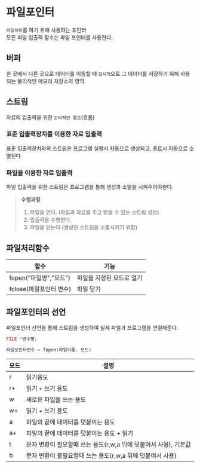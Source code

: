 # 파일포인터
`파일처리`를 하기 위해 사용하는 포인터  
모든 파일 입출력 함수는 파일 포인터를 사용한다.

## 버퍼 
한 곳에서 다른 곳으로 데이터를 이동할 때 `임시적`으로 그 데이터를 저장하기 위해 사용되는 물리적인 메모리 저장소의 영역

## 스트림
자료의 입출력을 위한 `논리적인 통로`(흐름)

### 표준 입출력장치를 이용한 자료 입출력
표준 입출력장치와의 스트림은 프로그램 실행시 자동으로 생성되고, 종료시 자동으로 소멸된다

### 파일을 이용한 자료 입출력
파일 입출력을 위한 스트림은 프로그램을 통해 생성과 소멸을 시켜주어야한다.

> **수행과정**
> 1. 파일을 연다. (파일과 자료를 주고 받을 수 있는 스트림 생성)
> 2. 입출력을 수행한다.
> 3. 파일을 닫는다 (생성된 스트림을 소멸시키기 위함)

## 파일처리함수
| 함수                    | 기능                      |
| ----------------------- | ------------------------- |
| fopen("파일명","모드")  | 파일을 지정된 모드로 열기 |
| fclose(파일포인터 변수) | 파일 닫기                 |

## 파일포인터의 선언
파일포인터 선언을 통해 스트림을 생성하여 실제 파일과 프로그램을 연결해준다.
``` C
FILE *변수명; 

파일포인터변수 = fopen(파일이름, 모드)
```
| 모드 | 설명                                                             |
| ---- | ---------------------------------------------------------------- |
| r    | 읽기용도                                                         |
| r+   | 읽기 + 쓰기 용도                                                 |
| w    | 새로운 파일을 쓰는 용도                                          |
| w+   | 읽기 + 쓰기 용도                                                 |
| a    | 파일의 끝에 데이터를 덧붙이는 용도                               |
| a+   | 파일의 끝에 데이터를 덧붙이는 용도 + 읽기                        |
| t    | 문자 변환이 필요할때 쓰는 용도(r,w,a 뒤에 덧붙여서 사용), 기본값 |
| b    | 문자 변환이 불필요할때 쓰는 용도(r,w,a 뒤에 덧붙여서 사용)       |